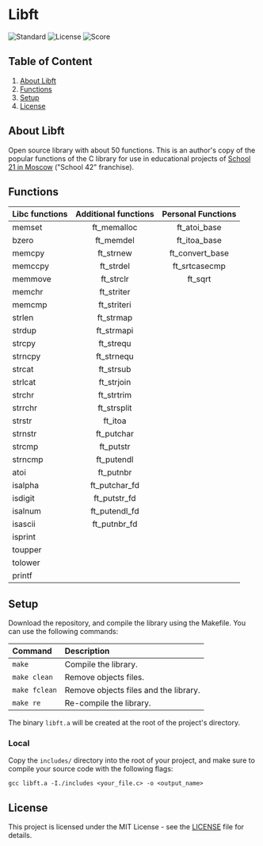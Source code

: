 # Libft

![Standard](https://img.shields.io/badge/standart-ANSI%20C11-lightgrey.svg)
![License](https://img.shields.io/badge/license-MIT-blue.svg)
![Score](https://img.shields.io/badge/school21-course%20project%20%7C%20success%20%7C%20125%2F125-brightgreen.svg)

## Table of Content

1. [About Libft](#about-libft)
2. [Functions](#functions)
3. [Setup](#setup)
4. [License](#license)

## About Libft <a name="about-libft"></a>

Open source library with about 50 functions.
This is an author's copy of the popular functions of the C library for use in educational projects of [School 21 in Moscow](https://21-school.ru/) ("School 42" franchise).

## Functions <a name="functions"></a>

Libc functions | Additional functions | Personal Functions
:--------------| :-------------------:| :----------------:
memset		   | ft_memalloc		  | ft_atoi_base
bzero		   | ft_memdel	 		  | ft_itoa_base
memcpy		   | ft_strnew			  | ft_convert_base
memccpy		   | ft_strdel			  | ft_srtcasecmp
memmove		   | ft_strclr			  | ft_sqrt
memchr		   | ft_striter			  |
memcmp		   | ft_striteri		  |
strlen		   | ft_strmap			  |
strdup		   | ft_strmapi			  |
strcpy		   | ft_strequ			  |
strncpy		   | ft_strnequ			  |
strcat		   | ft_strsub			  |
strlcat		   | ft_strjoin			  |
strchr		   | ft_strtrim			  |
strrchr		   | ft_strsplit		  |
strstr		   | ft_itoa			  |
strnstr		   | ft_putchar			  |
strcmp		   | ft_putstr			  |
strncmp		   | ft_putendl			  |
atoi		   | ft_putnbr			  |
isalpha		   | ft_putchar_fd		  |
isdigit		   | ft_putstr_fd		  |
isalnum		   | ft_putendl_fd		  |
isascii		   | ft_putnbr_fd		  |
isprint		   |
toupper		   |
tolower		   |
printf		   |

## Setup <a name="setup"></a>

Download the repository, and compile the library using the Makefile.
You can use the following commands:

Command       |  Description
:-------------|:-------------
`make`        | Compile the library.
`make clean`  | Remove objects files.
`make fclean` | Remove objects files and the library.
`make re`     | Re-compile the library.

The binary `libft.a` will be created at the root of the project's directory.

### Local <a name="local"></a>

Copy the `includes/` directory into the root of your project, and
make sure to compile your source code with the following flags:

	gcc libft.a -I./includes <your_file.c> -o <output_name>

## License <a name="license"></a>

This project is licensed under the MIT License - see the [LICENSE](https://github.com/semenpindak/Libft/blob/master/LICENSE)
file for details.
